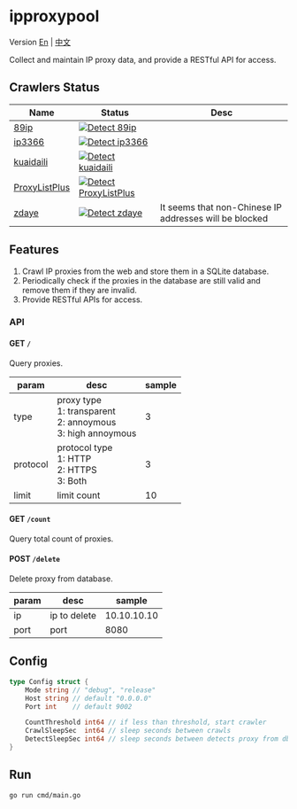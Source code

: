 # ipproxypool
Version
[En](https://github.com/BD777/ipproxypool/blob/main/README.md)
|
[中文](https://github.com/BD777/ipproxypool/blob/main/README_ZH.md)

Collect and maintain IP proxy data, and provide a RESTful API for access.

## Crawlers Status
| Name | Status | Desc |
| --- | --- | --- |
| [89ip](https://www.89ip.cn) | [![Detect 89ip](https://github.com/BD777/ipproxypool/actions/workflows/detect_crawler_89ip.yml/badge.svg)](https://github.com/BD777/ipproxypool/actions/workflows/detect_crawler_89ip.yml) | |
| [ip3366](http://www.ip3366.net/free) | [![Detect ip3366](https://github.com/BD777/ipproxypool/actions/workflows/detect_crawler_ip3366.yml/badge.svg)](https://github.com/BD777/ipproxypool/actions/workflows/detect_crawler_ip3366.yml) | |
| [kuaidaili](https://www.kuaidaili.com/free) | [![Detect kuaidaili](https://github.com/BD777/ipproxypool/actions/workflows/detect_crawler_kuaidaili.yml/badge.svg)](https://github.com/BD777/ipproxypool/actions/workflows/detect_crawler_kuaidaili.yml) | |
| [ProxyListPlus](https://list.proxylistplus.com/Fresh-HTTP-Proxy-List-1) | [![Detect ProxyListPlus](https://github.com/BD777/ipproxypool/actions/workflows/detect_crawler_proxylistplus.yml/badge.svg)](https://github.com/BD777/ipproxypool/actions/workflows/detect_crawler_proxylistplus.yml) | |
| [zdaye](https://www.zdaye.com/free/) | [![Detect zdaye](https://github.com/BD777/ipproxypool/actions/workflows/detect_crawler_zdaye.yml/badge.svg)](https://github.com/BD777/ipproxypool/actions/workflows/detect_crawler_zdaye.yml) | It seems that non-Chinese IP addresses will be blocked |

## Features
1. Crawl IP proxies from the web and store them in a SQLite database.
2. Periodically check if the proxies in the database are still valid and remove them if they are invalid.
3. Provide RESTful APIs for access.

### API
#### **GET** `/`
Query proxies.

| param | desc | sample |
| -- | -- | -- |
| type | proxy type<br/>1: transparent<br/>2: annoymous<br/>3: high annoymous | 3 |
| protocol | protocol type<br/>1: HTTP<br/>2: HTTPS<br/>3: Both | 3 |
| limit | limit count | 10 |

#### **GET** `/count`
Query total count of proxies.

#### **POST** `/delete`
Delete proxy from database.

| param | desc | sample |
| -- | -- | -- |
| ip | ip to delete | 10.10.10.10 |
| port | port | 8080 |

## Config
```go
type Config struct {
	Mode string // "debug", "release"
	Host string // default "0.0.0.0"
	Port int    // default 9002

	CountThreshold int64 // if less than threshold, start crawler
	CrawlSleepSec  int64 // sleep seconds between crawls
	DetectSleepSec int64 // sleep seconds between detects proxy from db
}
```

## Run
`go run cmd/main.go`

